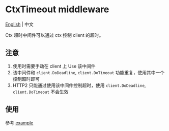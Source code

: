 # CtxTimeout middleware

[English](https://github.com/hertz-contrib/ctxtimeout/blob/main/README.md) | 中文

Ctx 超时中间件可以通过 ctx 控制 client 的超时。

## 注意
1. 使用时需要手动在 client 上 Use 该中间件
2. 该中间件和 `client.DoDeadline`, `client.DoTimeout` 功能重复，使用其中一个控制超时即可
3. HTTP2 只能通过使用该中间件控制超时，使用 `client.DoDeadline`, `client.DoTimeout` 不会生效

## 使用
参考 [example](https://github.com/hertz-contrib/ctxtimeout/blob/main/examples)